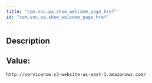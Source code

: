 ```yaml
---
title: "com.snc.pa.show_welcome_page_href"
id: "com.snc.pa.show_welcome_page_href"
---
```

## Description



## Value: 
```
http://servicenow.s3-website-us-east-1.amazonaws.com/
```